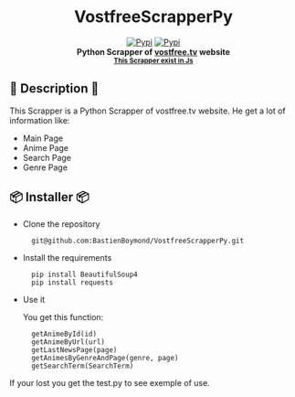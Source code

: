 <div align="center">
    <h1>VostfreeScrapperPy</h1>

[![Pypi](https://img.shields.io/pypi/dm/VostfreeScrapperPy?label=Download&color=brightgreen&logo=python&style=for-the-badge)](https://pypi.org/project/VostfreeScrapperPy/)
[![Pypi](https://img.shields.io/pypi/v/VostfreeScrapperPy?label=Version&color=brightgreen&logo=python&style=for-the-badge)](https://pypi.org/project/VostfreeScrapperPy/)
    <br>
    <strong>Python Scrapper of <a href="https://vostfree.tv/">vostfree.tv</a> website</strong>
    <br>
    <small><strong><a href="https://github.com/BastienBoymond/VostfreeScrapperJs">This Scrapper exist in Js</a></strong></small>
</div>

## 📓 Description 📓

This Scrapper is a Python Scrapper of vostfree.tv website.
He get a lot of information like:

* Main Page
* Anime Page
* Search Page
* Genre Page

## 📦 Installer 📦

* Clone the repository

        git@github.com:BastienBoymond/VostfreeScrapperPy.git

* Install the requirements

        pip install BeautifulSoup4
        pip install requests

* Use it

    You get this function:

        getAnimeById(id)
        getAnimeByUrl(url)
        getLastNewsPage(page)
        getAnimesByGenreAndPage(genre, page)
        getSearchTerm(SearchTerm)

If your lost you get the test.py to see exemple of use.
